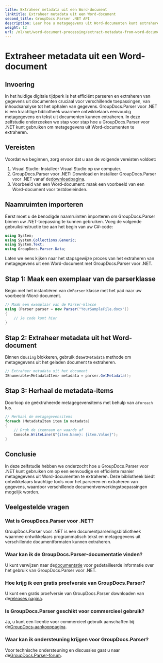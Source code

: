 ```yaml
---
title: Extraheer metadata uit een Word-document
linktitle: Extraheer metadata uit een Word-document
second_title: GroupDocs.Parser .NET API
description: Leer hoe u metagegevens uit Word-documenten kunt extraheren met GroupDocs.Parser voor .NET. Eenvoudige stappen om documentinformatie te parseren en op te halen.
weight: 12
url: /nl/net/word-document-processing/extract-metadata-from-word-document/
---
```


# Extraheer metadata uit een Word-document

## Invoering
In het huidige digitale tijdperk is het efficiënt parseren en extraheren van gegevens uit documenten cruciaal voor verschillende toepassingen, van inhoudsanalyse tot het ophalen van gegevens. GroupDocs.Parser voor .NET is een krachtige bibliotheek waarmee ontwikkelaars eenvoudig metagegevens en tekst uit documenten kunnen extraheren. In deze zelfstudie onderzoeken we stap voor stap hoe u GroupDocs.Parser voor .NET kunt gebruiken om metagegevens uit Word-documenten te extraheren.
## Vereisten
Voordat we beginnen, zorg ervoor dat u aan de volgende vereisten voldoet:
1. Visual Studio: Installeer Visual Studio op uw computer.
2.  GroupDocs.Parser voor .NET: Download en installeer GroupDocs.Parser voor .NET vanaf de[downloadpagina](https://releases.groupdocs.com/parser/net/).
3. Voorbeeld van een Word-document: maak een voorbeeld van een Word-document voor testdoeleinden.
## Naamruimten importeren
Eerst moet u de benodigde naamruimten importeren om GroupDocs.Parser binnen uw .NET-toepassing te kunnen gebruiken. Voeg de volgende gebruiksinstructie toe aan het begin van uw C#-code:
```csharp
using System;
using System.Collections.Generic;
using System.Text;
using GroupDocs.Parser.Data;
```
Laten we eens kijken naar het stapsgewijze proces van het extraheren van metagegevens uit een Word-document met GroupDocs.Parser voor .NET.
## Stap 1: Maak een exemplaar van de parserklasse
 Begin met het instantiëren van de`Parser` klasse met het pad naar uw voorbeeld-Word-document.
```csharp
// Maak een exemplaar van de Parser-klasse
using (Parser parser = new Parser("YourSampleFile.docx"))
{
    // Je code komt hier
}
```
## Stap 2: Extraheer metadata uit het Word-document
 Binnen de`using` blokkeren, gebruik de`GetMetadata` methode om metagegevens uit het geladen document te extraheren.
```csharp
// Extraheer metadata uit het document
IEnumerable<MetadataItem> metadata = parser.GetMetadata();
```
## Stap 3: Herhaal de metadata-items
 Doorloop de geëxtraheerde metagegevensitems met behulp van a`foreach` lus.
```csharp
// Herhaal de metagegevensitems
foreach (MetadataItem item in metadata)
{
    // Druk de itemnaam en waarde af
    Console.WriteLine($"{item.Name}: {item.Value}");
}
```
## Conclusie
In deze zelfstudie hebben we onderzocht hoe u GroupDocs.Parser voor .NET kunt gebruiken om op een eenvoudige en efficiënte manier metagegevens uit Word-documenten te extraheren. Deze bibliotheek biedt ontwikkelaars krachtige tools voor het parseren en extraheren van gegevens, waardoor verschillende documentverwerkingstoepassingen mogelijk worden.

## Veelgestelde vragen
### Wat is GroupDocs.Parser voor .NET?
GroupDocs.Parser voor .NET is een documentparseringsbibliotheek waarmee ontwikkelaars programmatisch tekst en metagegevens uit verschillende documentformaten kunnen extraheren.
### Waar kan ik de GroupDocs.Parser-documentatie vinden?
 U kunt verwijzen naar de[documentatie](https://tutorials.groupdocs.com/parser/net/) voor gedetailleerde informatie over het gebruik van GroupDocs.Parser voor .NET.
### Hoe krijg ik een gratis proefversie van GroupDocs.Parser?
 U kunt een gratis proefversie van GroupDocs.Parser downloaden van de[releases pagina](https://releases.groupdocs.com/).
### Is GroupDocs.Parser geschikt voor commercieel gebruik?
 Ja, u kunt een licentie voor commercieel gebruik aanschaffen bij de[GroupDocs-aankooppagina](https://purchase.groupdocs.com/buy).
### Waar kan ik ondersteuning krijgen voor GroupDocs.Parser?
 Voor technische ondersteuning en discussies gaat u naar de[GroupDocs.Parser-forum](https://forum.groupdocs.com/c/parser/17).